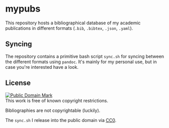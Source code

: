 # mypubs

This repository hosts a bibliographical database of my academic publications in different formats (`.bib`, `.bibtex`, `.json`, `.yaml`).

## Syncing

The repository contains a primitive bash script `sync.sh` for syncing between the different formats using `pandoc`.
It's mainly for my personal use, but in case you're interested have a look.

## License

<p>
<a rel="license" href="http://creativecommons.org/publicdomain/mark/1.0/">
<img src="http://i.creativecommons.org/p/mark/1.0/88x31.png"
     style="border-style: none;" alt="Public Domain Mark" />
</a>
<br />
This work is free of known copyright restrictions.
</p>

Bibliographies are not copyrightable (luckily).

The `sync.sh` I release into the public domain via [CC0](https://creativecommons.org/publicdomain/zero/1.0/).

